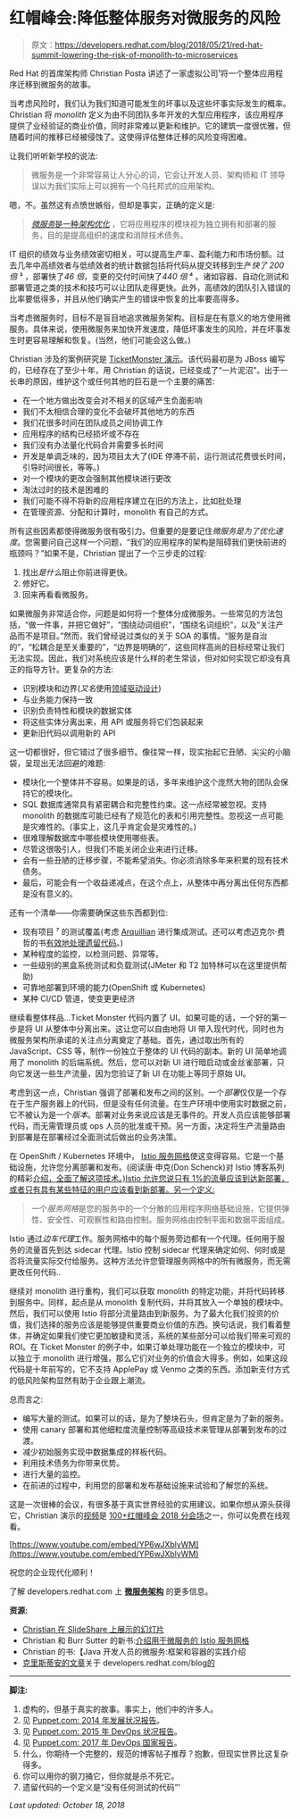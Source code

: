 # 红帽峰会:降低整体服务对微服务的风险

> 原文：<https://developers.redhat.com/blog/2018/05/21/red-hat-summit-lowering-the-risk-of-monolith-to-microservices>

Red Hat 的首席架构师 Christian Posta 讲述了一家虚拟公司¹将一个整体应用程序迁移到微服务的故事。

当考虑风险时，我们认为我们知道可能发生的坏事以及这些坏事实际发生的概率。Christian 将 *monolith* 定义为由不同团队多年开发的大型应用程序，该应用程序提供了业经验证的商业价值，同时非常难以更新和维护。它的建筑一度很优雅，但随着时间的推移已经被侵蚀了。这使得评估整体迁移的风险变得困难。

让我们听听新学校的说法:

> 微服务是一个非常容易让人分心的词，它会让开发人员、架构师和 IT 领导误以为我们实际上可以拥有一个乌托邦式的应用架构。

嗯，不。虽然这有点愤世嫉俗，但却是事实，正确的定义是:

> [*微服务*是一种*架构优化*](https://developers.redhat.com/topics/microservices/) ，它将应用程序的模块视为独立拥有和部署的服务，目的是提高组织的速度和消除技术债务。

IT 组织的绩效与业务绩效密切相关，可以提高生产率、盈利能力和市场份额。过去几年中高绩效者与低绩效者的统计数据包括将代码从提交转移到生产*快了 200 倍* ³ ，部署快了*46 倍*，变更的交付时间快了*440 倍* ⁴ 。诸如容器、自动化测试和部署管道之类的技术和技巧可以让团队走得更快。此外，高绩效的团队引入错误的比率要低得多，并且从他们确实产生的错误中恢复的比率要高得多。

当考虑微服务时，目标不是盲目地追求微服务架构。目标是在有意义的地方使用微服务。具体来说，使用微服务来加快开发速度，降低坏事发生的风险，并在坏事发生时更容易理解和恢复。(当然，他们可能会这么做。)

Christian 涉及的案例研究是 [TicketMonster 演示](https://developers.redhat.com/ticket-monster/)。该代码最初是为 JBoss 编写的，已经存在了至少十年，用 Christian 的话说，已经变成了“一片泥沼”。出于一长串的原因，维护这个或任何其他的巨石是一个主要的痛苦:

*   在一个地方做出改变会对不相关的区域产生负面影响
*   我们不太相信合理的变化不会破坏其他地方的东西
*   我们花很多时间在团队成员之间协调工作
*   应用程序的结构已经损坏或不存在
*   我们没有办法量化代码合并需要多长时间
*   开发是单调乏味的，因为项目太大了(IDE 停滞不前，运行测试花费很长时间，引导时间很长，等等。)
*   对一个模块的更改会强制其他模块进行更改
*   淘汰过时的技术是困难的
*   我们可能不得不将新的应用程序建立在旧的方法上，比如批处理
*   在管理资源、分配和计算时，monolith 有自己的方式。

所有这些因素都使得微服务很有吸引力。但重要的是要记住*微服务是为了优化速度*。您需要问自己这样一个问题，“我们的应用程序的架构是阻碍我们更快前进的瓶颈吗？”如果不是，Christian 提出了一个三步走的过程:

1.  找出*是什么*阻止你前进得更快。
2.  修好它。
3.  回来再看看微服务。

如果微服务非常适合你，问题是如何将一个整体分成微服务。一些常见的方法包括，“做一件事，并把它做好”，“围绕动词组织”，“围绕名词组织”，以及“关注产品而不是项目。”然而，我们曾经说过类似的关于 SOA 的事情。“服务是自治的”，“松耦合是至关重要的”，“边界是明确的”，这些同样高尚的目标经常让我们无法实现。因此，我们对系统应该是什么样的老生常谈，但对如何实现它却没有真正的指导方针。更复杂的方法:

*   识别模块和边界(*又名*使用[领域驱动设计](https://en.wikipedia.org/wiki/Domain-driven_design))
*   与业务能力保持一致
*   识别负责特性和模块的数据实体
*   将这些实体分离出来，用 API 或服务将它们包装起来
*   更新旧代码以调用新的 API

这一切都很好，但它错过了很多细节。像往常一样，现实抬起它丑陋、尖尖的小脑袋，呈现出无法回避的难题:

*   模块化一个整体并不容易。如果是的话，多年来维护这个庞然大物的团队会保持它的模块化。
*   SQL 数据库通常具有紧密耦合和完整性约束。这一点经常被忽视。支持 monolith 的数据库可能已经有了规范化的表和引用完整性。忽视这一点可能是灾难性的。(事实上，这几乎肯定会是灾难性的。)
*   很难理解数据库中哪些模块使用哪些表。
*   尽管这很吸引人，但我们不能关闭企业来进行迁移。
*   会有一些丑陋的迁移步骤，不能希望消失。你必须消除多年来积累的现有技术债务。
*   最后，可能会有一个收益递减点，在这个点上，从整体中再分离出任何东西都是没有意义的。

还有一个清单——你需要确保这些东西都到位:

*   现有项目 ⁷ 的测试覆盖(考虑 [Arquillian](http://arquillian.org) 进行集成测试。还可以考虑迈克尔·费哲的书[有效地处理遗留代码](https://www.amazon.com/Working-Effectively-Legacy-Michael-Feathers/dp/0131177052)。)
*   某种程度的监控，以检测问题、异常等。
*   一些级别的黑盒系统测试和负载测试(JMeter 和 T2 加特林可以在这里提供帮助)
*   可靠地部署到环境的能力(OpenShift 或 Kubernetes)
*   某种 CI/CD 管道，使变更更经济

继续看整体样品...Ticket Monster 代码内置了 UI。如果可能的话，一个好的第一步是将 UI 从整体中分离出来。这让您可以自由地将 UI 带入现代时代，同时也为微服务架构所承诺的关注点分离奠定了基础。首先，通过取出所有的 JavaScript、CSS 等，制作一份独立于整体的 UI 代码的副本。新的 UI 简单地调用了 monolith 的后端系统。然后，您可以对新 UI 进行暗启动或金丝雀部署，只向它发送一些生产流量，因为您验证了新 UI 在功能上等同于原始 UI。

考虑到这一点，Christian 强调了部署和发布之间的区别。一个*部署*仅仅是一个存在于生产服务器上的代码，但是没有任何流量。在生产环境中使用实时数据之前，它不被认为是一个*版本*。部署对业务来说应该是无事件的。开发人员应该能够部署代码，而无需管理员或 ops 人员的批准或干预。另一方面，决定将生产流量路由到部署是在部署经过全面测试后做出的业务决策。

在 OpenShift / Kubernetes 环境中， [Istio 服务网格](http://istio.io)使这变得容易。它是一个基础设施，允许您分离部署和发布。(阅读唐·申克(Don Schenck)对 Istio 博客系列的精彩[介绍，全面了解这项技术。)Istio 允许您说只有 1%的流量应该到达新部署，或者只有具有某些特征的用户应该看到新部署。另一个定义:](https://developers.redhat.com/blog/2018/03/06/introduction-istio-makes-mesh-things/)

> 一个*服务网格*是您的服务中的一个分散的应用程序网络基础设施，它提供弹性、安全性、可观察性和路由控制。服务网格由控制平面和数据平面组成。

Istio 通过*边车代理*工作。服务网格中的每个服务旁边都有一个代理。任何用于服务的流量首先到达 sidecar 代理。Istio 控制 sidecar 代理来确定如何、何时或是否将流量实际交付给服务。这种方法允许您管理服务网格中的所有微服务，而无需更改任何代码..

继续对 monolith 进行重构，我们可以获取 monolith 的特定功能，并将代码转移到服务中。同样，起点是从 monolith 复制代码，并将其放入一个单独的模块中。然后，我们可以使用 Istio 将部分流量路由到新服务。为了最大化我们投资的价值，我们选择的服务应该是能够提供重要商业价值的东西。换句话说，我们看着整体，并确定如果我们使它更加敏捷和灵活，系统的某些部分可以给我们带来可观的 ROI。在 Ticket Monster 的例子中，如果订单处理功能在一个独立的模块中，可以独立于 monolith 进行增强，那么它们对业务的价值会大得多。例如，如果这段代码是十年前写的，它不支持 ApplePay 或 Venmo 之类的东西。添加新支付方式的低风险架构显然有助于企业跟上潮流。

总而言之:

*   编写大量的测试。如果可以的话，是为了整块石头，但肯定是为了新的服务。
*   使用 canary 部署和其他细粒度流量控制等高级技术来管理从部署到发布的过渡。
*   减少初始服务实现中数据集成的样板代码。
*   利用技术债务为你带来优势。
*   进行大量的监控。
*   在前进的过程中，利用您的部署和发布基础设施来试验和了解您的系统。

这是一次很棒的会议，有很多基于真实世界经验的实用建议。如果你想从源头获得它，Christian 演示的[视频](https://youtu.be/YP6wJXblyWM)是 [100+红帽峰会 2018 分会场](https://developers.redhat.com/blog/2018/05/15/100-red-hat-summit-2018-session-videos-online/)之一，你可以免费在线观看。

[https://www.youtube.com/embed/YP6wJXblyWM](https://www.youtube.com/embed/YP6wJXblyWM)

祝您的企业现代化顺利！

了解 developers.redhat.com 上 **[微服务架构](https://developers.redhat.com/topics/microservices/)** 的更多信息。

**资源:**

*   [Christian 在 SlideShare 上展示的幻灯片](https://www.slideshare.net/ceposta/lowering-the-risk-of-monolith-to-microservices)
*   Christian 和 Burr Sutter 的新书:[介绍用于微服务的 Istio 服务网格](https://developers.redhat.com/books/introducing-istio-service-mesh-microservices/)
*   Christian 的书:【Java 开发人员的微服务:框架和容器的实践介绍
*   [克里斯蒂安的文章](https://developers.redhat.com/blog/author/ceposta/)关于 developers.redhat.com/blog[的](https://developers.redhat.com/blog/)

* * *

**脚注:**

1.  虚构的，但基于真实的故事。事实上，他们中的许多人。
2.  见 [Puppet.com: 2014 年发展状况报告](https://puppet.com/resources/whitepaper/2014-state-devops-report)。
3.  见 [Puppet.com: 2015 年 DevOps 状况报告](https://puppet.com/resources/whitepaper/2015-state-devops-report)。
4.  见 [Puppet.com: 2017 年 DevOps 国家报告](https://puppet.com/resources/whitepaper/2017-state-devops-report)。
5.  什么，你期待一个完整的，规范的博客帖子推荐？抱歉，但现实世界比这复杂得多。
6.  你可以用你的钢刀捅它，但你就是杀不死它。
7.  遗留代码的一个定义是“没有任何测试的代码”'

*Last updated: October 18, 2018*